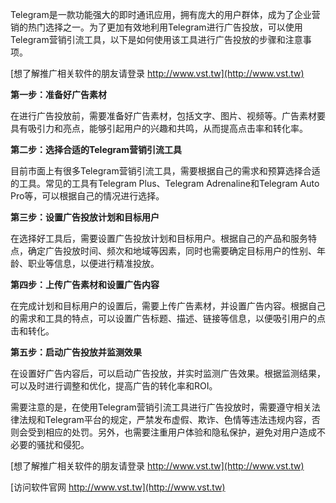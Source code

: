 Telegram是一款功能强大的即时通讯应用，拥有庞大的用户群体，成为了企业营销的热门选择之一。为了更加有效地利用Telegram进行广告投放，可以使用Telegram营销引流工具，以下是如何使用该工具进行广告投放的步骤和注意事项。

[想了解推广相关软件的朋友请登录 http://www.vst.tw](http://www.vst.tw)

**第一步：准备好广告素材**

在进行广告投放前，需要准备好广告素材，包括文字、图片、视频等。广告素材要具有吸引力和亮点，能够引起用户的兴趣和共鸣，从而提高点击率和转化率。

**第二步：选择合适的Telegram营销引流工具**

目前市面上有很多Telegram营销引流工具，需要根据自己的需求和预算选择合适的工具。常见的工具有Telegram Plus、Telegram Adrenaline和Telegram Auto Pro等，可以根据自己的情况进行选择。

**第三步：设置广告投放计划和目标用户**

在选择好工具后，需要设置广告投放计划和目标用户。根据自己的产品和服务特点，确定广告投放时间、频次和地域等因素，同时也需要确定目标用户的性别、年龄、职业等信息，以便进行精准投放。

**第四步：上传广告素材和设置广告内容**

在完成计划和目标用户的设置后，需要上传广告素材，并设置广告内容。根据自己的需求和工具的特点，可以设置广告标题、描述、链接等信息，以便吸引用户的点击和转化。

**第五步：启动广告投放并监测效果**

在设置好广告内容后，可以启动广告投放，并实时监测广告效果。根据监测结果，可以及时进行调整和优化，提高广告的转化率和ROI。

需要注意的是，在使用Telegram营销引流工具进行广告投放时，需要遵守相关法律法规和Telegram平台的规定，严禁发布虚假、欺诈、色情等违法违规内容，否则会受到相应的处罚。另外，也需要注重用户体验和隐私保护，避免对用户造成不必要的骚扰和侵犯。

[想了解推广相关软件的朋友请登录 http://www.vst.tw](http://www.vst.tw)


[访问软件官网 http://www.vst.tw](http://www.vst.tw)
